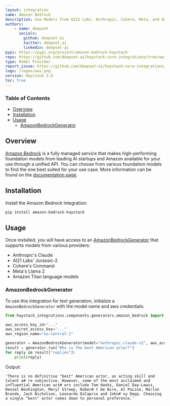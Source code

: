 ```yaml
---
layout: integration
name: Amazon Bedrock
description: Use Models from AI21 Labs, Anthropic, Cohere, Meta, and Amazon via Amazon Bedrock with Haystack
authors:
    - name: deepset
      socials:
        github: deepset-ai
        twitter: deepset_ai
        linkedin: deepset-ai
pypi: https://pypi.org/project/amazon-bedrock-haystack
repo: https://github.com/deepset-ai/haystack-core-integrations/tree/main/integrations/amazon_bedrock
type: Model Provider
report_issue: https://github.com/deepset-ai/haystack-core-integrations/issues
logo: /logos/aws.png
version: Haystack 2.0
toc: true
---
```


### Table of Contents

- [Overview](#overview)
- [Installation](#installation)
- [Usage](#usage)
    - [AmazonBedrockGenerator](#AmazonBedrockGenerator)

## Overview

[Amazon Bedrock](https://aws.amazon.com/bedrock/) is a fully managed service that makes high-performing foundation models from leading AI startups and Amazon available for your use through a unified API.  You can choose from various foundation models to find the one best suited for your use case. More information can be found on the [documentation page](https://docs.haystack.deepset.ai/v2.0/docs/amazonbedrockgenerator).

## Installation

Install the Amazon Bedrock integration:
```bash
pip install amazon-bedrock-haystack
```

## Usage

Once installed, you will have access to an [AmazonBedrockGenerator](https://docs.haystack.deepset.ai/v2.0/docs/amazonbedrockgenerator) that supports models from various providers: 
- Anthropic's Claude
- AI21 Labs' Jurassic-2
- Cohere's Command
- Meta's Llama 2
- Amazon Titan language models

### AmazonBedrockGenerator

To use this integration for text generation, initialize a `AmazonBedrockGenerator` with the model name and aws credentials: 

```python
from haystack_integrations.components.generators.amazon_bedrock import AmazonBedrockGenerator

aws_access_key_id="..."
aws_secret_access_key="..."
aws_region_name="eu-central-1"

generator = AmazonBedrockGenerator(model="anthropic.claude-v2", aws_access_key_id=aws_access_key_id, aws_secret_access_key=aws_secret_access_key, aws_region_name=aws_region_name)
result = generator.run("Who is the best American actor?")
for reply in result["replies"]:
    print(reply)
```
Output: 
```shell
'There is no definitive "best" American actor, as acting skill and talent a# re subjective. However, some of the most acclaimed and influential American act# ors include Tom Hanks, Daniel Day-Lewis, Denzel Washington, Meryl Streep, Rober# t De Niro, Al Pacino, Marlon Brando, Jack Nicholson, Leonardo DiCaprio and John# ny Depp. Choosing a single "best" actor comes down to personal preference.'
```

